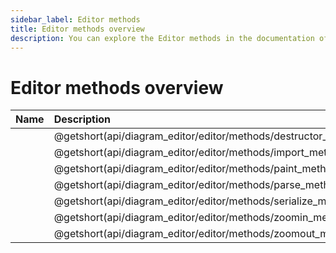 ```yaml
---
sidebar_label: Editor methods
title: Editor methods overview
description: You can explore the Editor methods in the documentation of the DHTMLX JavaScript Diagram library. Browse developer guides and API reference, try out code examples and live demos, and download a free 30-day evaluation version of DHTMLX Diagram.
---
```


# Editor methods overview

| Name                                     				| Description                                     				|
| :---------------------------------------------------- | :------------------------------------------------------------ |
| [](api/diagram_editor/editor/methods/destructor_method.md)    | @getshort(api/diagram_editor/editor/methods/destructor_method.md)     |
| [](api/diagram_editor/editor/methods/import_method.md)    	| @getshort(api/diagram_editor/editor/methods/import_method.md)     	|
| [](api/diagram_editor/editor/methods/paint_method.md)    		| @getshort(api/diagram_editor/editor/methods/paint_method.md)     		|
| [](api/diagram_editor/editor/methods/parse_method.md)    		| @getshort(api/diagram_editor/editor/methods/parse_method.md)     		|
| [](api/diagram_editor/editor/methods/serialize_method.md)    	| @getshort(api/diagram_editor/editor/methods/serialize_method.md)     	|
| [](api/diagram_editor/editor/methods/zoomin_method.md)    	| @getshort(api/diagram_editor/editor/methods/zoomin_method.md)     	|
| [](api/diagram_editor/editor/methods/zoomout_method.md)    	| @getshort(api/diagram_editor/editor/methods/zoomout_method.md)     	|
